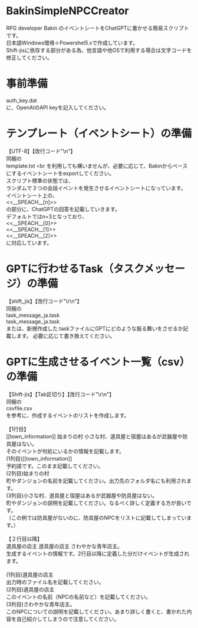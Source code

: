 # BakinSimpleNPCCreator

RPG developer Bakin のイベントシートをChatGPTに書かせる簡易スクリプトです。
<br>
日本語Windows環境＋Powershel5.xで作成しています。
<br>
Shift-jisに依存する部分がある為、他言語や他OSで利用する場合は文字コードを修正してください。
<br>

# 事前準備

auth_key.dat
<br>
に、OpenAIのAPI keyを記入してください。
<br>

# テンプレート（イベントシート）の準備
【UTF-8】【改行コード"\n"】
<br>
同梱の
<br>
template.txt
<br
を利用しても構いませんが、必要に応じて、Bakinからベースにするイベントシートをexportしてください。
<br>
スクリプト標準の状態では、
<br>
ランダムで３つの会話イベントを発生させるイベントシートになっています。
<br>
イベントシート上の、
<br>
<<\_\_SPEACH\_\_[n]>>
<br>
の部分に、ChatGPTの回答を記載していきます。
<br>
デフォルトではn=3となっており、
<br>
<<\_\_SPEACH\_\_[0]>>
<br>
<<\_\_SPEACH\_\_[1]>>
<br>
<<\_\_SPEACH\_\_[2]>>
<br>
に対応しています。
<br>

# GPTに行わせるTask（タスクメッセージ）の準備
【shift_jis】【改行コード"\r\n"】
<br>
同梱の
<br>
task_message_ja.task
<br>
task_message_ja.task
<br>
または、新規作成した.taskファイルにGPTにどのような振る舞いをさせるか記載します。
必要に応じて書き換えてください。

# GPTに生成させるイベント一覧（csv）の準備
【Shift-jis】【Tab区切り】【改行コード"\r\n"】
<br>
同梱の
<br>
csvfile.csv
<br>
を参考に、作成するイベントのリストを作成します。
<br>
<br>
【1行目】
<br>
[[town_information]]	始まりの村	小さな村、道具屋と宿屋はあるが武器屋や防具屋はない。
<br>
そのイベントが何処にいるかの情報を記載します。
<br>
 (1列目)[[town_information]]
<br>
予約語です。このまま記載してください。
<br>
 (2列目)始まりの村
<br>
町やダンジョンの名前を記載してください。出力先のフォルダ名にも利用されます。
<br>
 (3列目)小さな村、道具屋と宿屋はあるが武器屋や防具屋はない。
<br>
町やダンジョンの説明を記載してください。なるべく詳しく定義する方が良いです。
<br>
（この例では防具屋がないのに、防具屋のNPCをリストに記載してしまっています。）
<br>
<br>
【２行目以降】
<br>
道具屋の店主	道具屋の店主	さわやかな青年店主。
<br>
生成するイベントの情報です。2行目以降に定義した分だけイベントが生成されます。
<br>
<br>
 (1列目)道具屋の店主
<br>
出力時のファイル名を記載してください。
<br>
 (2列目)道具屋の店主
<br>
このイベントの名前（NPCの名前など）を記載してください。
<br>
 (3列目)さわやかな青年店主。
<br>
このNPCについての説明を記載してください。あまり詳しく書くと、書かれた内容を自己紹介してしまうので注意してください。
<br>
